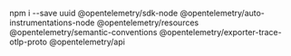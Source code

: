 npm i --save uuid @opentelemetry/sdk-node @opentelemetry/auto-instrumentations-node @opentelemetry/resources @opentelemetry/semantic-conventions @opentelemetry/exporter-trace-otlp-proto @opentelemetry/api